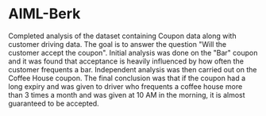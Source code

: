 # AIML-Berk
Completed analysis of the dataset containing Coupon data along with customer driving data. The goal is to answer the question "Will the customer accept the coupon". Initial analysis was done on the "Bar" coupon and it was found that acceptance is heavily influenced by how often the customer frequents a bar.
Independent analysis was then carried out on the Coffee House coupon. The final conclusion was that if the coupon had a long expiry and was given to driver who frequents a coffee house more than 3 times a month and was given at 10 AM in the morning, it is almost guaranteed to be accepted.
